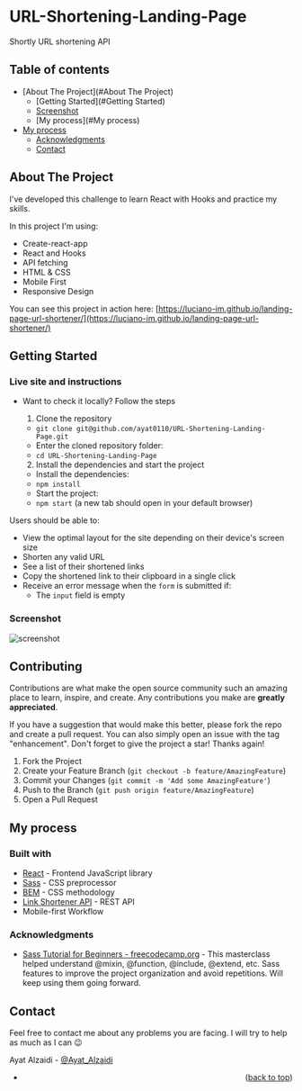 # URL-Shortening-Landing-Page
 Shortly URL shortening API

## Table of contents

- [About The Project](#About The Project)
  - [Getting Started](#Getting Started)
  - [Screenshot](#screenshot)
  - [My process](#My process)
- [My process](#my-process)
  - [Acknowledgments](#Acknowledgments)
  - [Contact](#Contact)
 
## About The Project
I've developed this challenge to learn React with Hooks and practice my skills.

In this project I'm using:

* Create-react-app
* React and Hooks
* API fetching
* HTML & CSS
* Mobile First
* Responsive Design

You can see this project in action here: [https://luciano-im.github.io/landing-page-url-shortener/](https://luciano-im.github.io/landing-page-url-shortener/)

## Getting Started

### Live site and instructions

- Want to check it locally? Follow the steps
  1. Clone the repository
    * ```git clone git@github.com/ayat0110/URL-Shortening-Landing-Page.git```
    * Enter the cloned repository folder:
     * ```cd URL-Shortening-Landing-Page```

  2. Install the dependencies and start the project
    * Install the dependencies:
     * ```npm install```
    * Start the project:
     * ```npm start``` (a new tab should open in your default browser)



Users should be able to:

- View the optimal layout for the site depending on their device's screen size
- Shorten any valid URL
- See a list of their shortened links
- Copy the shortened link to their clipboard in a single click
- Receive an error message when the `form` is submitted if:
  - The `input` field is empty

### Screenshot
![screenshot](https://user-images.githubusercontent.com/76471156/154994745-4ef5cc8e-9cf0-4f5c-88d5-030a0e448fd8.png)

## Contributing

Contributions are what make the open source community such an amazing place to learn, inspire, and create. Any contributions you make are **greatly appreciated**.

If you have a suggestion that would make this better, please fork the repo and create a pull request. You can also simply open an issue with the tag "enhancement".
Don't forget to give the project a star! Thanks again!

1. Fork the Project
2. Create your Feature Branch (`git checkout -b feature/AmazingFeature`)
3. Commit your Changes (`git commit -m 'Add some AmazingFeature'`)
4. Push to the Branch (`git push origin feature/AmazingFeature`)
5. Open a Pull Request

## My process

### Built with

- [React](https://reactjs.org/) - Frontend JavaScript library
- [Sass](https://sass-lang.com/) - CSS preprocessor
- [BEM](http://getbem.com/introduction/) - CSS methodology
- [Link Shortener API](https://shrtco.de/) - REST API
- Mobile-first Workflow

### Acknowledgments

- [Sass Tutorial for Beginners - freecodecamp.org](https://www.youtube.com/watch?v=_a5j7KoflTs&t=392s) - This masterclass helped understand @mixin, @function, @include, @extend, etc. Sass features to improve the project organization and avoid repetitions. Will keep using them going forward.

## Contact
Feel free to contact me about any problems you are facing. I will try to help as much as I can 😉

Ayat Alzaidi - [@Ayat_Alzaidi ](https://www.linkedin.com/in/ayat-alzaidi/) 


- <p align="right">(<a href="#top">back to top</a>)</p>

